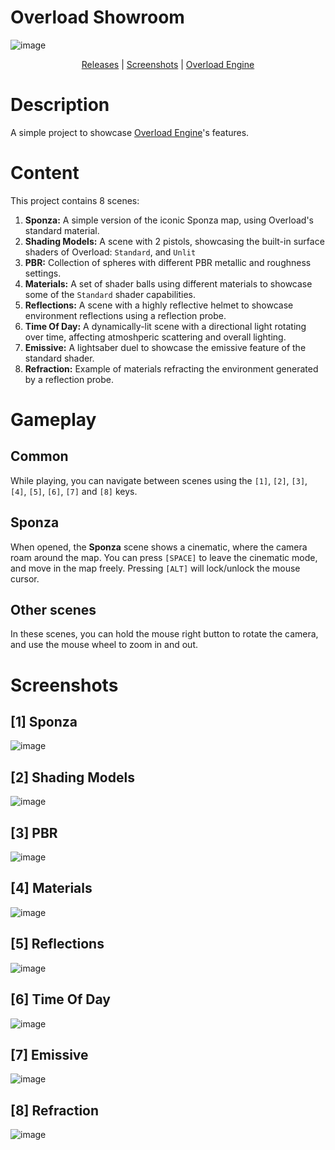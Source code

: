 # Overload Showroom

![image](https://github.com/user-attachments/assets/d02d5bf1-8d12-435e-8bf2-9c8f29fdd406)

<p align="center">
  <a href="https://github.com/Overload-Technologies/Overload-Showroom/releases">Releases</a> |
  <a href="#screenshots">Screenshots</a> |
  <a href="https://github.com/Overload-Technologies/Overload">Overload Engine</a>
<br/>

# Description
A simple project to showcase [Overload Engine](https://github.com/Overload-Technologies/Overload)'s features.

# Content
This project contains 8 scenes:
1. **Sponza:** A simple version of the iconic Sponza map, using Overload's standard material.
2. **Shading Models:** A scene with 2 pistols, showcasing the built-in surface shaders of Overload: `Standard`, and `Unlit`
3. **PBR:** Collection of spheres with different PBR metallic and roughness settings.
4. **Materials:** A set of shader balls using different materials to showcase some of the `Standard` shader capabilities.
5. **Reflections:** A scene with a highly reflective helmet to showcase environment reflections using a reflection probe.
6. **Time Of Day:** A dynamically-lit scene with a directional light rotating over time, affecting atmoshperic scattering and overall lighting.
7. **Emissive:** A lightsaber duel to showcase the emissive feature of the standard shader.
8. **Refraction:** Example of materials refracting the environment generated by a reflection probe.

# Gameplay
## Common
While playing, you can navigate between scenes using the `[1]`, `[2]`, `[3]`, `[4]`, `[5]`, `[6]`, `[7]` and `[8]` keys.

## Sponza
When opened, the **Sponza** scene shows a cinematic, where the camera roam around the map. You can press `[SPACE]` to leave the cinematic mode, and move in the map freely.
Pressing `[ALT]` will lock/unlock the mouse cursor.

## Other scenes
In these scenes, you can hold the mouse right button to rotate the camera, and use the mouse wheel to zoom in and out.

# Screenshots
## [1] Sponza
![image](https://github.com/user-attachments/assets/d02d5bf1-8d12-435e-8bf2-9c8f29fdd406)

## [2] Shading Models
![image](https://github.com/user-attachments/assets/36ccc1a7-4e26-486e-9afb-6971f906d1db)

## [3] PBR
![image](https://github.com/user-attachments/assets/da9dfec2-4694-4dff-9793-6252fd0435ee)

## [4] Materials
![image](https://github.com/user-attachments/assets/5df4a665-bf79-4a33-b612-25cd337cfdfc)

## [5] Reflections
![image](https://github.com/user-attachments/assets/7291a01f-1ba9-4cad-8a2c-b4186a598200)

## [6] Time Of Day
![image](https://github.com/user-attachments/assets/7e07895d-fc5d-471b-a819-6cc4558d1330)

## [7] Emissive
![image](https://github.com/user-attachments/assets/3b540a8d-a8b7-47ef-abce-df3a7a23881b)

## [8] Refraction
![image](https://github.com/user-attachments/assets/a4ffb4be-60c9-4a85-a192-b9545d08587a)





